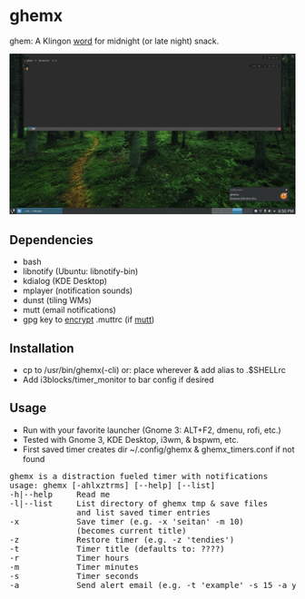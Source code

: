 # ghemx
ghem: A Klingon [word](http://klingonska.org/dict/?q=ghem)  for midnight (or late night) snack.

![Screenshot](screenshot.png)

## Dependencies
- bash
- libnotify (Ubuntu: libnotify-bin)
- kdialog (KDE Desktop)
- mplayer (notification sounds)
- dunst (tiling WMs)
- mutt (email notifications)
- gpg key to [encrypt](https://pthree.org/2012/01/07/encrypted-mutt-imap-smtp-passwords/) .muttrc (if [mutt](https://wiki.archlinux.org/index.php/Mutt))

## Installation
- cp to /usr/bin/ghemx(-cli) or: place wherever & add alias to .$SHELLrc
- Add i3blocks/timer_monitor to bar config if desired

## Usage
- Run with your favorite launcher (Gnome 3: ALT+F2, dmenu, rofi, etc.)
- Tested with Gnome 3, KDE Desktop, i3wm, & bspwm, etc.
- First saved timer creates dir ~/.config/ghemx & ghemx_timers.conf if not found

<pre>
ghemx is a distraction fueled timer with notifications
usage: ghemx [-ahlxztrms] [--help] [--list]
-h|--help     Read me
-l|--list     List directory of ghemx tmp & save files
              and list saved timer entries
-x            Save timer (e.g. -x 'seitan' -m 10)
              (becomes current title)
-z            Restore timer (e.g. -z 'tendies')
-t            Timer title (defaults to: ????)
-r            Timer hours
-m            Timer minutes
-s            Timer seconds
-a            Send alert email (e.g. -t 'example' -s 15 -a y)
</pre>
